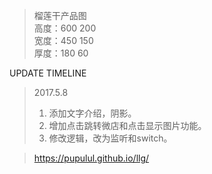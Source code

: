 >榴莲干产品图  
>高度：600 200  
宽度：450 150  
厚度：180 60

UPDATE TIMELINE
>2017.5.8
>
>1. 添加文字介绍，阴影。
>2. 增加点击跳转微店和点击显示图片功能。
>3. 修改逻辑，改为监听和switch。

> https://pupulul.github.io/llg/
